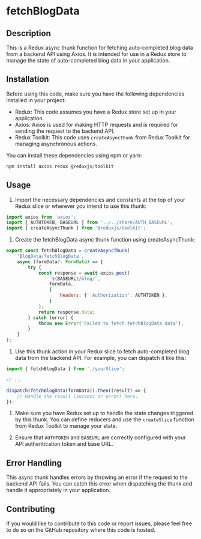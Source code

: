 # fetchBlogData

## Description
This is a Redux async thunk function for fetching auto-completed blog data from a backend API using Axios. It is intended for use in a Redux store to manage the state of auto-completed blog data in your application.

## Installation
Before using this code, make sure you have the following dependencies installed in your project:

- Redux: This code assumes you have a Redux store set up in your application.
- Axios: Axios is used for making HTTP requests and is required for sending the request to the backend API.
- Redux Toolkit: This code uses `createAsyncThunk` from Redux Toolkit for managing asynchronous actions.

You can install these dependencies using npm or yarn:
```js
npm install axios redux @reduxjs/toolkit
```

## Usage
1) Import the necessary dependencies and constants at the top of your Redux slice or wherever you intend to use this thunk:

```js
import axios from 'axios';
import { AUTHTOKEN, BASEURL } from '../../share/AUTH_BASEURL';
import { createAsyncThunk } from '@reduxjs/toolkit';
```
1) Create the fetchBlogData async thunk function using createAsyncThunk:

```jsx
export const fetchBlogData = createAsyncThunk(
    'BlogData/fetchBlogData',
    async (formData?: FormData) => {
        try {
            const response = await axios.post(
                `${BASEURL}/blog/`,
                formData,
                {
                    headers: { 'Authorization': AUTHTOKEN },
                }
            );
            return response.data;
        } catch (error) {
            throw new Error('Failed to fetch fetchBlogData data');
        }
    }
);
```

1) Use this thunk action in your Redux slice to fetch auto-completed blog data from the backend API. For example, you can dispatch it like this:
```jsx
import { fetchBlogData } from './yourSlice';

// ...

dispatch(fetchBlogData(formData)).then((result) => {
    // Handle the result (success or error) here.
});
```

1) Make sure you have Redux set up to handle the state changes triggered by this thunk. You can define reducers and use the `createSlice` function from Redux Toolkit to manage your state.

2) Ensure that `AUTHTOKEN` and `BASEURL` are correctly configured with your API authentication token and base URL.

## Error Handling
This async thunk handles errors by throwing an error if the request to the backend API fails. You can catch this error when dispatching the thunk and handle it appropriately in your application.

## Contributing
If you would like to contribute to this code or report issues, please feel free to do so on the GitHub repository where this code is hosted.